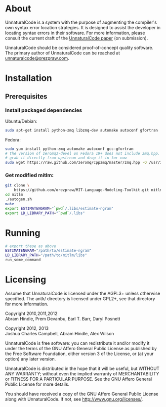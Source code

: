 # About

UnnaturalCode is a system with the purpose of augmenting the compiler's own
syntax error location strategies. It is designed to assist the developer in
locating syntax errors in their software. For more information, please consult
the current draft of the [UnnaturalCode
paper](http://webdocs.cs.ualberta.ca/~joshua2/syntax.pdf) (on submission).

UnnaturalCode should be considered proof-of-concept quality software. The
primary author of UnnaturalCode can be reached at <unnaturalcode@orezpraw.com>.

# Installation

## Prerequisites

### Install packaged dependencies

Ubuntu/Debian:

```bash
sudo apt-get install python-zmq libzmq-dev automake autoconf gfortran
```

Fedora:

```bash
sudo yum install python-zmq automake autoconf gcc-gfortran
# the version of zeromq3-devel on Fedora 19+ does not include zmq.hpp.
# grab it directly from upstream and drop it in for now
sudo wget https://raw.github.com/zeromq/cppzmq/master/zmq.hpp -O /usr/include/zmq.hpp
```

### Get modified mitlm:

```bash
git clone \
    https://github.com/orezpraw/MIT-Language-Modeling-Toolkit.git mitlm
cd mitlm
./autogen.sh
make
export ESTIMATENGRAM="`pwd`/.libs/estimate-ngram"
export LD_LIBRARY_PATH="`pwd`/.libs"
```

# Running

```bash
# export these as above
ESTIMATENGRAM="/path/to/estimate-ngram"
LD_LIBRARY_PATH="/path/to/mitlm/libs"
run_some_command
```

# Licensing

Assume that UnnaturalCode is licensed under the AGPL3+ unless otherwise
specified. The antlr/ directory is licensed under GPL2+, see that directory for
more information.

Copyright 2010,2011,2012  
Abram Hindle, Prem Devanbu, Earl T. Barr, Daryl Posnett

Copyright 2012, 2013  
Joshua Charles Campbell, Abram Hindle, Alex Wilson

UnnaturalCode is free software: you can redistribute it and/or modify it under
the terms of the GNU Affero General Public License as published by the Free
Software Foundation, either version 3 of the License, or (at your option) any
later version.

UnnaturalCode is distributed in the hope that it will be useful, but WITHOUT
ANY WARRANTY; without even the implied warranty of MERCHANTABILITY or FITNESS
FOR A PARTICULAR PURPOSE.  See the GNU Affero General Public License for more
details.

You should have received a copy of the GNU Affero General Public License along
with UnnaturalCode.  If not, see <http://www.gnu.org/licenses/>.
